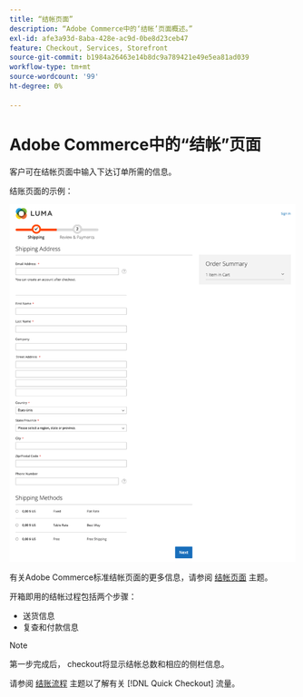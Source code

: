 ```yaml
---
title: “结帐页面”
description: “Adobe Commerce中的‘结帐’页面概述。”
exl-id: afe3a93d-8aba-428e-ac9d-0be8d23ceb47
feature: Checkout, Services, Storefront
source-git-commit: b1984a26463e14b8dc9a789421e49e5ea81ad039
workflow-type: tm+mt
source-wordcount: '99'
ht-degree: 0%

---
```


# Adobe Commerce中的“结帐”页面

客户可在结帐页面中输入下达订单所需的信息。

结账页面的示例：

![结帐页面](assets/checkout-page.png)

有关Adobe Commerce标准结帐页面的更多信息，请参阅 [结帐页面](https://docs.magento.com/user-guide/quick-tour/checkout-page.html) 主题。

开箱即用的结帐过程包括两个步骤：

- 送货信息
- 复查和付款信息

>[!NOTE]
>
> 第一步完成后， checkout将显示结帐总数和相应的侧栏信息。

请参阅 [结账流程](../quick-checkout/checkout-flow.md) 主题以了解有关 [!DNL Quick Checkout] 流量。
